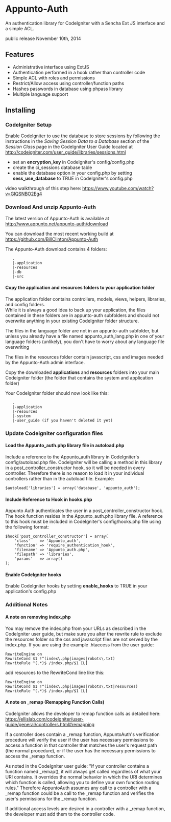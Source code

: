 # Appunto-Auth

An authentication library for CodeIgniter with a Sencha Ext JS interface and a simple ACL.

public release November 10th, 2014

## Features
 - Administrative interface using ExtJS
 - Authentication performed in a hook rather than controller code
 - Simple ACL with roles and permissions
 - Restrict/Allow access using controller/function paths
 - Hashes passwords in database using phpass library
 - Multiple language support

## Installing

### CodeIgniter Setup

Enable CodeIgniter to use the database to store sessions by following the instructions 
in the _Saving Session Data to a Database_ section of the _Session Class_ page in the CodeIgniter
User Guide located at http://codeigniter.com/user_guide/libraries/sessions.html

 - set an __encryption_key__ in CodeIgniter's config/config.php
 - create the ci_sessions database table
 - enable the database option in your config.php by setting __sess_use_database__ to TRUE in CodeIgniter's config.php

video walkthrough of this step here: https://www.youtube.com/watch?v=GlQSNBO2Eg4


### Download And unzip Appunto-Auth

The latest version of Appunto-Auth is available at http://www.appunto.net/appunto-auth/download

You can download the most recent working build at https://github.com/BillClinton/Appunto-Auth

The Appunto-Auth download contains 4 folders:
```
   .
   |-application
   |-resources
   |-db
   |-src
```

#### Copy the application and resources folders to your application folder

The application folder contains controllers, models, views, helpers, libraries, and config folders.  
While it is always a good idea to back up your application, the files contained in these folders are in 
appunto-auth subfolders and should not overwrite anything in your existing CodeIgniter folder structure.  

The files in the language folder are not in an appunto-auth subfolder, but unless you already have a file 
named appunto_auth_lang.php in one of your language folders (unlikely), you don't have to worry about any 
language file overwriting

The files in the resources folder contain javascript, css and images needed by the Appunto-Auth admin interface.

Copy the downloaded __applications__ and __resources__ folders into your main Codeigniter folder (the folder that
contains the system and application folder) 

Your CodeIgniter folder should now look like this:
```
   .
   |-application
   |-resources
   |-system
   |-user_guide (if you haven't deleted it yet)
```

### Update Codeigniter configuration files

#### Load the Appunto_auth.php library file in autoload.php
Include a reference to the Appunto_auth library in CodeIgniter's config/autoload.php file.  CodeIgniter will be calling a method in this library in a post_controller_constructor hook, so it will be needed in every controller.  Therefore there is no reason to load it in your individual controllers rather than in the autoload file.  Example:

```
$autoload['libraries'] = array('database', 'appunto_auth');
```

#### Include Reference to Hook in hooks.php
Appunto Auth authenticates the user in a post_controller_constructor hook. The hook function resides in the Appunto_auth.php 
library file.  A reference to this hook must be included in CodeIgniter's config/hooks.php file using the following format:

```
$hook['post_controller_constructor'] = array(
	'class'    => 'Appunto_auth',
	'function' => 'require_authentication_hook',
	'filename' => 'Appunto_auth.php',
	'filepath' => 'libraries',
	'params'   => array()
);
```
#### Enable CodeIgniter hooks
Enable CodeIgniter hooks by setting __enable_hooks__ to TRUE in your application's config.php


### Additional Notes

#### A note on removing index.php 

You may remove the index.php from your URLs as described in the CodeIgniter user guide, but make sure you alter the rewrite rule to exclude the resources folder so the css and javascript files are not served by the index.php.  If you are using the example .htaccess from the user guide:
```
RewriteEngine on
RewriteCond $1 !^(index\.php|images|robots\.txt)
RewriteRule ^(.*)$ /index.php/$1 [L]

```
add resources to the RewriteCond line like this:
``` 
RewriteEngine on
RewriteCond $1 !^(index\.php|images|robots\.txt|resources)
RewriteRule ^(.*)$ /index.php/$1 [L]

```
#### A note on _remap (Remapping Function Calls)

CodeIgniter allows the developer to remap function calls as detailed here: https://ellislab.com/codeigniter/user-guide/general/controllers.html#remapping

If a controller does contain a _remap function, AppuntoAuth's verification procedure will verify the user if the user has 
necessary permissions to access a function in that controller that matches the user's request path (the normal procedure), 
or if the user has the necessary permissions to access the _remap function.

As noted in the CodeIgniter user guide: "If your controller contains a function named _remap(), it will always get called 
regardless of what your URI contains. It overrides the normal behavior in which the URI determines which function is called, 
allowing you to define your own function routing rules." Therefore AppuntoAuth assumes any call to a controller with a _remap
function could be a call to the _remap function and verifies the user's permissions for the _remap function. 

If additional access levels are desired in a controller with a _remap function, the developer must add them to the controller code. 
